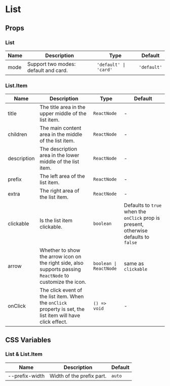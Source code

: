 # List

<code src="./demos/index.tsx"></code>

## Props

### List

| Name | Description                          | Type                  | Default     |
| ---- | ------------------------------------ | --------------------- | ----------- |
| mode | Support two modes: default and card. | `'default' \| 'card'` | `'default'` |

### List.Item

| Name        | Description                                                                                                 | Type                   | Default                                                                              |
| ----------- | ----------------------------------------------------------------------------------------------------------- | ---------------------- | ------------------------------------------------------------------------------------ |
| title       | The title area in the upper middle of the list item.                                                        | `ReactNode`            | -                                                                                    |
| children    | The main content area in the middle of the list item.                                                       | `ReactNode`            | -                                                                                    |
| description | The description area in the lower middle of the list item.                                                  | `ReactNode`            | -                                                                                    |
| prefix      | The left area of the list item.                                                                             | `ReactNode`            | -                                                                                    |
| extra       | The right area of the list item.                                                                            | `ReactNode`            | -                                                                                    |
| clickable   | Is the list item clickable.                                                                                 | `boolean`              | Defaults to `true` when the `onClick` prop is present, otherwise defaults to `false` |
| arrow       | Whether to show the arrow icon on the right side, also supports passing `ReactNode` to customize the icon.  | `boolean \| ReactNode` | same as `clickable`                                                                  |
| onClick     | The click event of the list item. When the `onClick` property is set, the list item will have click effect. | `() => void`           | -                                                                                    |

## CSS Variables

### List & List.Item

| Name           | Description               | Default |
| -------------- | ------------------------- | ------- |
| --prefix-width | Width of the prefix part. | `auto`  |

